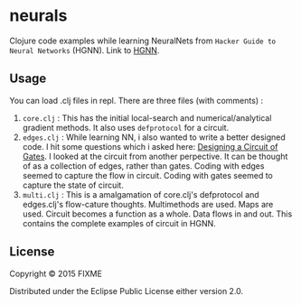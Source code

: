 # neurals

Clojure code examples while learning NeuralNets from `Hacker Guide to Neural Networks` (HGNN).
Link to [HGNN](http://karpathy.github.io/neuralnets/).

## Usage

You can load .clj files in repl.
There are three files (with comments) :

1. `core.clj` : This has the initial local-search and numerical/analytical gradient
              methods. It also uses `defprotocol` for a circuit.
2. `edges.clj` : While learning NN, i also wanted to write a better designed code. 
                 I hit some questions which i asked here: [Designing a Circuit of Gates](http://codereview.stackexchange.com/questions/87536/designing-a-circuit-of-gates-in-clojure-and-doing-forward-and-backpropagation).
							I looked at the circuit from another perpective. It can be thought of as
							a collection of edges, rather than gates. Coding with edges seemed to capture
							the flow in circuit. Coding with gates seemed to capture the state of circuit.
3. `multi.clj` : This is a amalgamation of core.clj's defprotocol and edges.clj's flow-cature thoughts.
	 					 	 Multimethods are used. Maps are used. Circuit becomes a function as a whole. Data flows 
							 in and out. This contains the complete examples of circuit in HGNN.


## License

Copyright © 2015 FIXME

Distributed under the Eclipse Public License either version 2.0.

